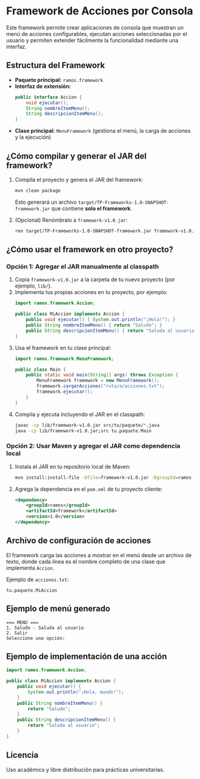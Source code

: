 # Framework de Acciones por Consola

Este framework permite crear aplicaciones de consola que muestran un menú de acciones configurables, ejecutan acciones seleccionadas por el usuario y permiten extender fácilmente la funcionalidad mediante una interfaz.

## Estructura del Framework

- **Paquete principal:** `ramos.framework`
- **Interfaz de extensión:**
  ```java
  public interface Accion {
      void ejecutar();
      String nombreItemMenu();
      String descripcionItemMenu();
  }
  ```
- **Clase principal:** `MenuFramework` (gestiona el menú, la carga de acciones y la ejecución)

## ¿Cómo compilar y generar el JAR del framework?

1. Compila el proyecto y genera el JAR del framework:
   ```sh
   mvn clean package
   ```
   Esto generará un archivo `target/TP-Frameworks-1.0-SNAPSHOT-framework.jar` que contiene **solo el framework**.

2. (Opcional) Renómbralo a `framework-v1.0.jar`:
   ```sh
   ren target/TP-Frameworks-1.0-SNAPSHOT-framework.jar framework-v1.0.jar
   ```

## ¿Cómo usar el framework en otro proyecto?

### Opción 1: Agregar el JAR manualmente al classpath

1. Copia `framework-v1.0.jar` a la carpeta de tu nuevo proyecto (por ejemplo, `lib/`).
2. Implementa tus propias acciones en tu proyecto, por ejemplo:
   ```java
   import ramos.framework.Accion;

   public class MiAccion implements Accion {
       public void ejecutar() { System.out.println("¡Hola!"); }
       public String nombreItemMenu() { return "Saludo"; }
       public String descripcionItemMenu() { return "Saluda al usuario"; }
   }
   ```
3. Usa el framework en tu clase principal:
   ```java
   import ramos.framework.MenuFramework;

   public class Main {
       public static void main(String[] args) throws Exception {
           MenuFramework framework = new MenuFramework();
           framework.cargarAcciones("ruta/a/acciones.txt");
           framework.ejecutar();
       }
   }
   ```
4. Compila y ejecuta incluyendo el JAR en el classpath:
   ```sh
   javac -cp lib/framework-v1.0.jar src/tu/paquete/*.java
   java -cp lib/framework-v1.0.jar;src tu.paquete.Main
   ```

### Opción 2: Usar Maven y agregar el JAR como dependencia local

1. Instala el JAR en tu repositorio local de Maven:
   ```sh
   mvn install:install-file -Dfile=framework-v1.0.jar -DgroupId=ramos -DartifactId=framework -Dversion=1.0 -Dpackaging=jar
   ```
2. Agrega la dependencia en el `pom.xml` de tu proyecto cliente:
   ```xml
   <dependency>
       <groupId>ramos</groupId>
       <artifactId>framework</artifactId>
       <version>1.0</version>
   </dependency>
   ```

## Archivo de configuración de acciones

El framework carga las acciones a mostrar en el menú desde un archivo de texto, donde cada línea es el nombre completo de una clase que implementa `Accion`.

Ejemplo de `acciones.txt`:
```
tu.paquete.MiAccion
```

## Ejemplo de menú generado

```
=== MENÚ ===
1. Saludo - Saluda al usuario
2. Salir
Seleccione una opción:
```

## Ejemplo de implementación de una acción

```java
import ramos.framework.Accion;

public class MiAccion implements Accion {
    public void ejecutar() {
        System.out.println("¡Hola, mundo!");
    }
    public String nombreItemMenu() {
        return "Saludo";
    }
    public String descripcionItemMenu() {
        return "Saluda al usuario";
    }
}
```

## Licencia

Uso académico y libre distribución para prácticas universitarias. 